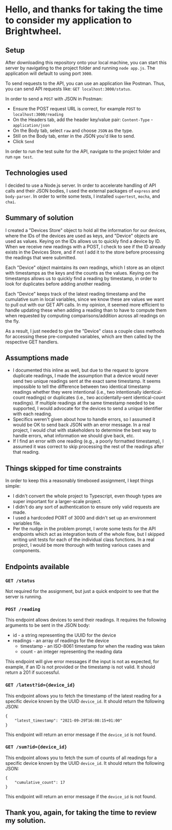 # Hello, and thanks for taking the time to consider my application to Brightwheel.

## Setup

After downloading this repository onto your local machine, you can start this server by navigating to the project folder and running `node app.js`. The application will default to using port `3000`.

To send requests to the API, you can use an application like Postman. Thus, you can send API requests like: `GET localhost:3000/status`.

In order to send a `POST` with JSON in Postman:

- Ensure the POST request URL is correct, for example `POST` to `localhost:3000/reading`
- On the Headers tab, add the header key/value pair: `Content-Type` - `application/json`
- On the Body tab, select `raw` and choose `JSON` as the type.
- Still on the Body tab, enter in the JSON you'd like to send.
- Click `Send`

In order to run the test suite for the API, navigate to the project folder and run `npm test`.

## Technologies used

I decided to use a Node.js server. In order to accelerate handling of API calls and their JSON bodies, I used the external packages of `express` and `body-parser`. In order to write some tests, I installed `supertest`, `mocha`, and `chai`.

## Summary of solution

I created a "Devices Store" object to hold all the information for our devices, where the IDs of the devices are used as keys, and "Device" objects are used as values. Keying on the IDs allows us to quickly find a device by ID. When we receive new readings with a POST, I check to see if the ID already exists in the Devices Store, and if not I add it to the store before processing the readings that were submitted.

Each "Device" object maintains its own readings, which I store as an object with timestamps as the keys and the counts as the values. Keying on the timestamps allows us to quickly find a reading by timestamp, in order to look for duplicates before adding another reading.

Each "Device" keeps track of the latest reading timestamp and the cumulative sum in local variables, since we know these are values we want to pull out with our GET API calls. In my opinion, it seemed more efficient to handle updating these when adding a reading than to have to compute them when requested by computing comparisons/addition across all readings on the fly.

As a result, I just needed to give the "Device" class a couple class methods for accessing these pre-computed variables, which are then called by the respective GET handlers.

## Assumptions made

- I documented this inline as well, but due to the request to ignore duplicate readings, I made the assumption that a device would never send two unique readings sent at the exact same timestamp. It seems impossible to tell the difference between two identical timestamp readings whether they were intentional (i.e., two intentionally identical-count readings) or duplicates (i.e., two accidentally-sent identical-count readings). If multiple readings at the same timestamp needed to be supported, I would advocate for the devices to send a unique identifier with each reading.
- Specifics weren't given about how to handle errors, so I assumed it would be OK to send back JSON with an error message. In a real project, I would chat with stakeholders to determine the best way to handle errors, what information we should give back, etc.
- If I find an error with one reading (e.g., a poorly formatted timestamp), I assumed it was correct to skip processing the rest of the readings after that reading.

## Things skipped for time constraints

In order to keep this a reasonably timeboxed assignment, I kept things simple:

- I didn't convert the whole project to Typescript, even though types are super important for a larger-scale project.
- I didn't do any sort of authentication to ensure only valid requests are made.
- I used a hardcoded PORT of 3000 and didn't set up an environment variables file.
- Per the nudge in the problem prompt, I wrote some tests for the API endpoints which act as integration tests of the whole flow, but I skipped writing unit tests for each of the individual class functions. In a real project, I would be more thorough with testing various cases and components.

## Endpoints available

### `GET /status`

Not required for the assignment, but just a quick endpoint to see that the server is running.

### `POST /reading`

This endpoint allows devices to send their readings. It requires the following arguments to be sent in the JSON body:

- id - a string representing the UUID for the device
- readings - an array of readings for the device
  - timestamp - an ISO-8061 timestamp for when the reading was taken
  - count - an integer representing the reading data

This endpoint will give error messages if the input is not as expected, for example, if an ID is not provided or the timestamp is not valid. It should return a 201 if successful.

### `GET /latest?id={device_id}`

This endpoint allows you to fetch the timestamp of the latest reading for a specific device known by the UUID `device_id`. It should return the following JSON:

```
{
    "latest_timestamp": "2021-09-29T16:08:15+01:00"
}
```

This endpoint will return an error message if the `device_id` is not found.

### `GET /sum?id={device_id}`

This endpoint allows you to fetch the sum of counts of all readings for a specific device known by the UUID `device_id`. It should return the following JSON:

```
{
    "cumulative_count": 17
}
```

This endpoint will return an error message if the `device_id` is not found.

## Thank you, again, for taking the time to review my solution.
